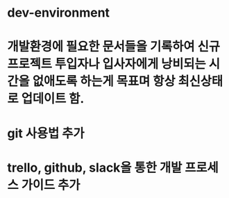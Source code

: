 # dev-environment
# 개발환경에 필요한 문서들을 기록하여 신규 프로젝트 투입자나 입사자에게 낭비되는 시간을 없애도록 하는게 목표며 항상 최신상태로 업데이트 함.
# git 사용법 추가
# trello, github, slack을 통한 개발 프로세스 가이드 추가
